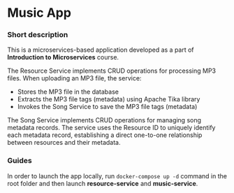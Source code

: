 # Music App

### Short description

This is a microservices-based application developed as a part of **Introduction to Microservices** course.

The Resource Service implements CRUD operations for processing MP3 files. When uploading an MP3 file, the service:

* Stores the MP3 file in the database
* Extracts the MP3 file tags (metadata) using Apache Tika library
* Invokes the Song Service to save the MP3 file tags (metadata)

The Song Service implements CRUD operations for managing song metadata records. The service uses the Resource ID to uniquely identify each metadata record, establishing a direct one-to-one relationship between resources and their metadata.

### Guides

In order to launch the app locally, run `docker-compose up -d` command in the root folder and then launch **resource-service** and **music-service**.



